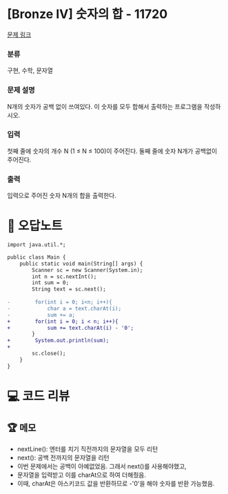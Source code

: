 # [Bronze IV] 숫자의 합 - 11720 

[문제 링크](https://www.acmicpc.net/problem/11720) 

### 분류

구현, 수학, 문자열

### 문제 설명

<p>N개의 숫자가 공백 없이 쓰여있다. 이 숫자를 모두 합해서 출력하는 프로그램을 작성하시오.</p>

### 입력 

 <p>첫째 줄에 숫자의 개수 N (1 ≤ N ≤ 100)이 주어진다. 둘째 줄에 숫자 N개가 공백없이 주어진다.</p>

### 출력 

 <p>입력으로 주어진 숫자 N개의 합을 출력한다.</p>



#  🚀  오답노트 

```diff
import java.util.*;

public class Main {
    public static void main(String[] args) {
        Scanner sc = new Scanner(System.in);
        int n = sc.nextInt();
        int sum = 0;
        String text = sc.next();
        
-        for(int i = 0; i<n; i++){
-            char a = text.charAt(i);
-            sum += a;
+        for(int i = 0; i < n; i++){
+            sum += text.charAt(i) - '0';
        }
+        System.out.println(sum);
+        
        sc.close();
    }
}

```

# 💻 코드 리뷰




 ## 🏆 메모 

- nextLine(): 엔터를 치기 직전까지의 문자열을 모두 리턴
- next(): 공백 전까지의 문자열을 리턴
- 이번 문제에서는 공백이 아예없었음. 그래서 next()를 사용해야했고, 
- 문자열을 입력받고 이를 charAt으로 하여 더해줬음. 
- 이때, charAt은 아스키코드 값을 반환하므로 -'0'을 해야 숫자를 반환 가능했음. 